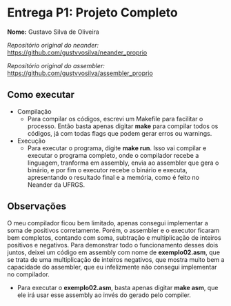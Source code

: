 # Entrega P1: Projeto Completo

**Nome:** Gustavo Silva de Oliveira

*Repositório original do neander:* https://github.com/gustvvosilva/neander_proprio

*Repositório original do assembler:* https://github.com/gustvvosilva/assembler_proprio

## Como executar

- Compilação
  - Para compilar os códigos, escrevi um Makefile para facilitar o processo. Então basta apenas digitar **make** para compilar todos os códigos, já com todas flags que podem gerar erros ou warnings.
- Execução
  - Para executar o programa, digite **make run**. Isso vai compilar e executar o programa completo, onde o compilador recebe a linguagem, tranforma em assembly, envia ao assembler que gera o binário, e por fim o executor recebe o binário e executa, apresentando o resultado final e a memória, como é feito no Neander da UFRGS.

## Observações

O meu compilador ficou bem limitado, apenas consegui implementar a soma de positivos corretamente. Porém, o assembler e o executor ficaram bem completos, contando com soma, subtração e multiplicação de inteiros positivos e negativos. Para demonstrar todo o funcionamento desses dois juntos, deixei um código em assembly com nome de **exemplo02.asm**, que se trata de uma multiplicação de inteiros negativos, que mostra muito bem a capacidade do assembler, que eu infelizmente não consegui implementar no compilador.

- Para executar o **exemplo02.asm**, basta apenas digitar **make asm**, que ele irá usar esse assembly ao invés do gerado pelo compiler.
